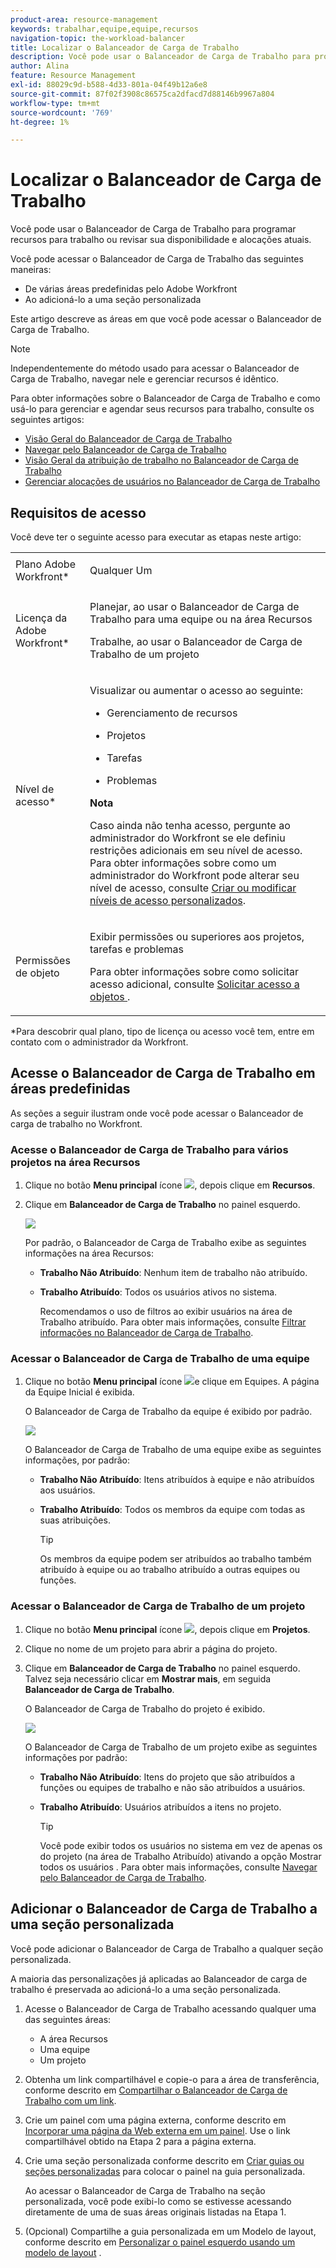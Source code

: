 ```yaml
---
product-area: resource-management
keywords: trabalhar,equipe,equipe,recursos
navigation-topic: the-workload-balancer
title: Localizar o Balanceador de Carga de Trabalho
description: Você pode usar o Balanceador de Carga de Trabalho para programar recursos para trabalho ou revisar sua disponibilidade e alocações atuais.
author: Alina
feature: Resource Management
exl-id: 88029c9d-b588-4d33-801a-04f49b12a6e8
source-git-commit: 87f02f3908c86575ca2dfacd7d88146b9967a804
workflow-type: tm+mt
source-wordcount: '769'
ht-degree: 1%

---
```


# Localizar o Balanceador de Carga de Trabalho


Você pode usar o Balanceador de Carga de Trabalho para programar recursos para trabalho ou revisar sua disponibilidade e alocações atuais.

Você pode acessar o Balanceador de Carga de Trabalho das seguintes maneiras:

* De várias áreas predefinidas pelo Adobe Workfront
* Ao adicioná-lo a uma seção personalizada

Este artigo descreve as áreas em que você pode acessar o Balanceador de Carga de Trabalho.

>[!NOTE]
>
>Independentemente do método usado para acessar o Balanceador de Carga de Trabalho, navegar nele e gerenciar recursos é idêntico.
>
>Para obter informações sobre o Balanceador de Carga de Trabalho e como usá-lo para gerenciar e agendar seus recursos para trabalho, consulte os seguintes artigos:
>
>* [Visão Geral do Balanceador de Carga de Trabalho](../../resource-mgmt/workload-balancer/overview-workload-balancer.md)
>* [Navegar pelo Balanceador de Carga de Trabalho](../../resource-mgmt/workload-balancer/navigate-the-workload-balancer.md)
>* [Visão Geral da atribuição de trabalho no Balanceador de Carga de Trabalho](../../resource-mgmt/workload-balancer/assign-work-in-workload-balancer.md)
>* [Gerenciar alocações de usuários no Balanceador de Carga de Trabalho](../../resource-mgmt/workload-balancer/manage-user-allocations-workload-balancer.md)
>


## Requisitos de acesso

Você deve ter o seguinte acesso para executar as etapas neste artigo:

<table style="table-layout:auto"> 
 <col> 
 <col> 
 <tbody> 
  <tr> 
   <td role="rowheader">Plano Adobe Workfront*</td> 
   <td> <p>Qualquer Um </p> </td> 
  </tr> 
  <tr> 
   <td role="rowheader">Licença da Adobe Workfront*</td> 
   <td> <p>Planejar, ao usar o Balanceador de Carga de Trabalho para uma equipe ou na área Recursos </p>
   <p>Trabalhe, ao usar o Balanceador de Carga de Trabalho de um projeto </p>
 </td> 
  </tr> 
  <tr> 
   <td role="rowheader">Nível de acesso*</td> 
   <td> <p>Visualizar ou aumentar o acesso ao seguinte:</p> 
    <ul> 
     <li> <p>Gerenciamento de recursos</p> </li> 
     <li> <p>Projetos</p> </li> 
     <li> <p>Tarefas</p> </li> 
     <li> <p>Problemas</p> </li> 
    </ul> <p><b> Nota</b>

Caso ainda não tenha acesso, pergunte ao administrador do Workfront se ele definiu restrições adicionais em seu nível de acesso. Para obter informações sobre como um administrador do Workfront pode alterar seu nível de acesso, consulte <a href="../../administration-and-setup/add-users/configure-and-grant-access/create-modify-access-levels.md" class="MCXref xref">Criar ou modificar níveis de acesso personalizados</a>.</p> </td>
</tr> 
  <tr> 
   <td role="rowheader">Permissões de objeto</td> 
   <td> <p>Exibir permissões ou superiores aos projetos, tarefas e problemas </p> <p>Para obter informações sobre como solicitar acesso adicional, consulte <a href="../../workfront-basics/grant-and-request-access-to-objects/request-access.md" class="MCXref xref">Solicitar acesso a objetos </a>.</p> </td> 
  </tr> 
 </tbody> 
</table>

*Para descobrir qual plano, tipo de licença ou acesso você tem, entre em contato com o administrador da Workfront.

## Acesse o Balanceador de Carga de Trabalho em áreas predefinidas

As seções a seguir ilustram onde você pode acessar o Balanceador de carga de trabalho no Workfront.

### Acesse o Balanceador de Carga de Trabalho para vários projetos na área Recursos

1. Clique no botão **Menu principal** ícone ![](assets/main-menu-icon.png), depois clique em **Recursos**.
1. Clique em **Balanceador de Carga de Trabalho** no painel esquerdo.

   ![](assets/nwe-balancer-global.png)

   Por padrão, o Balanceador de Carga de Trabalho exibe as seguintes informações na área Recursos:

   * **Trabalho Não Atribuído**: Nenhum item de trabalho não atribuído.
   * **Trabalho Atribuído**: Todos os usuários ativos no sistema.

      Recomendamos o uso de filtros ao exibir usuários na área de Trabalho atribuído. Para obter mais informações, consulte [Filtrar informações no Balanceador de Carga de Trabalho](../workload-balancer/filter-information-workload-balancer.md).

### Acessar o Balanceador de Carga de Trabalho de uma equipe

1. Clique no botão **Menu principal** ícone ![](assets/main-menu-icon.png)e clique em Equipes.
A página da Equipe Inicial é exibida.

   O Balanceador de Carga de Trabalho da equipe é exibido por padrão.

   ![](assets/nwe-balancer-team-350x172.png)

   O Balanceador de Carga de Trabalho de uma equipe exibe as seguintes informações, por padrão:

   * **Trabalho Não Atribuído**: Itens atribuídos à equipe e não atribuídos aos usuários.
   * **Trabalho Atribuído**: Todos os membros da equipe com todas as suas atribuições.

      >[!TIP]
      >
      >Os membros da equipe podem ser atribuídos ao trabalho também atribuído à equipe ou ao trabalho atribuído a outras equipes ou funções.



### Acessar o Balanceador de Carga de Trabalho de um projeto

1. Clique no botão **Menu principal** ícone ![](assets/main-menu-icon.png), depois clique em **Projetos**.
1. Clique no nome de um projeto para abrir a página do projeto.
1. Clique em **Balanceador de Carga de Trabalho** no painel esquerdo. Talvez seja necessário clicar em **Mostrar mais**, em seguida **Balanceador de Carga de Trabalho**.

   O Balanceador de Carga de Trabalho do projeto é exibido.

   ![](assets/nwe-balancer-project-350x152.png)

   O Balanceador de Carga de Trabalho de um projeto exibe as seguintes informações por padrão:

   * **Trabalho Não Atribuído**: Itens do projeto que são atribuídos a funções ou equipes de trabalho e não são atribuídos a usuários.
   * **Trabalho Atribuído**: Usuários atribuídos a itens no projeto.

      >[!TIP]
      >
      >Você pode exibir todos os usuários no sistema em vez de apenas os do projeto (na área de Trabalho Atribuído) ativando a opção Mostrar todos os usuários . Para obter mais informações, consulte [Navegar pelo Balanceador de Carga de Trabalho](../workload-balancer/navigate-the-workload-balancer.md).


## Adicionar o Balanceador de Carga de Trabalho a uma seção personalizada

Você pode adicionar o Balanceador de Carga de Trabalho a qualquer seção personalizada.

A maioria das personalizações já aplicadas ao Balanceador de carga de trabalho é preservada ao adicioná-lo a uma seção personalizada.

1. Acesse o Balanceador de Carga de Trabalho acessando qualquer uma das seguintes áreas:

   * A área Recursos
   * Uma equipe
   * Um projeto

1. Obtenha um link compartilhável e copie-o para a área de transferência, conforme descrito em [Compartilhar o Balanceador de Carga de Trabalho com um link](../../resource-mgmt/workload-balancer/share-link-for-workload-balancer.md).
1. Crie um painel com uma página externa, conforme descrito em [Incorporar uma página da Web externa em um painel](../../reports-and-dashboards/dashboards/creating-and-managing-dashboards/embed-external-web-page-dashboard.md). Use o link compartilhável obtido na Etapa 2 para a página externa.

   <!--
      (NOTE: ensure this stays correct)
      -->

1. Crie uma seção personalizada conforme descrito em [Criar guias ou seções personalizadas](../../workfront-basics/manage-your-account-and-profile/configuring-your-user-profile/create-custom-tabs.md) para colocar o painel na guia personalizada.

   Ao acessar o Balanceador de Carga de Trabalho na seção personalizada, você pode exibi-lo como se estivesse acessando diretamente de uma de suas áreas originais listadas na Etapa 1.

   <!--
      (NOTE: ensure this stays correct)
     -->

1. (Opcional) Compartilhe a guia personalizada em um Modelo de layout, conforme descrito em  [Personalizar o painel esquerdo usando um modelo de layout](../../administration-and-setup/customize-workfront/use-layout-templates/customize-left-panel.md) .


<!--
For a team:

* From the Workload Balancer section of a team.

  You can adjust allocations and review or assign work from multiple projects to individual team members.

For a project:

  You can do the following when you use the Workload Balancer within a project:

   * Assign work on the project to users already assigned other work on the project.
   * Assign work to any user that might not be on the project.

   * View additional work that users are assigned to on other projects.
   * Adjust user allocations to work items.-->